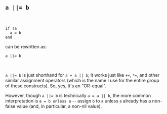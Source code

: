 `a ||= b`
---------

 

~~~~~~~~~~~~~~~~~~~~~~~~~~~~~~~~~~~~~~~~~~~~~~~~~~~~~~~~~~~~~~~~~~~~~~~~~~~~~~~~
if !a
  a = b
end
~~~~~~~~~~~~~~~~~~~~~~~~~~~~~~~~~~~~~~~~~~~~~~~~~~~~~~~~~~~~~~~~~~~~~~~~~~~~~~~~

can be rewritten as:

~~~~~~~~~~~~~~~~~~~~~~~~~~~~~~~~~~~~~~~~~~~~~~~~~~~~~~~~~~~~~~~~~~~~~~~~~~~~~~~~
a ||= b
~~~~~~~~~~~~~~~~~~~~~~~~~~~~~~~~~~~~~~~~~~~~~~~~~~~~~~~~~~~~~~~~~~~~~~~~~~~~~~~~

 

`a ||= b` is just shorthand for `a = a || b`; it works just like `+=`, `*=`, and
other similar assignment operators (which is the name I use for the entire group
of these constructs). So, yes, it's an "OR-equal".

However, though `a ||= b` is technically `a = a || b`, the more common
interpretation is `a = b unless a` -- assign `b` to `a` unless `a` already has a
non-false value (and, in particular, a non-nil value).

 
